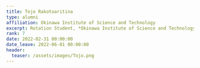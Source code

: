 ```yaml
---
title: Tojo Rakotoaritina
type: alumni
affiliation: Okinawa Institute of Science and Technology
excerpt: Rotation Student, *Okinawa Institute of Science and Technology*
rank: 7
date: 2022-02-31 00:00:00
date_leave: 2022-06-01 00:00:00
header:
  teaser: /assets/images/Tojo.png
---
```

